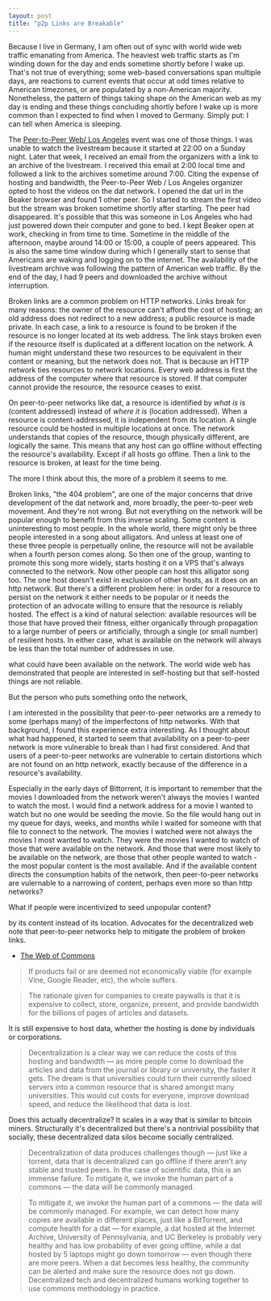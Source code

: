 ```yaml
---
layout: post
title: "p2p Links are Breakable"
---
```


Because I live in Germany, I am often out of sync with world wide web traffic 
emanating from America.
The heaviest web traffic starts as I'm winding down for the day and ends sometime
shortly before I wake up.
That's not true of everything; some web-based conversations span multiple days,
are reactions to current events that occur at odd times relative to American
timezones, or are populated by a non-American majority.
Nonetheless, the pattern of things taking shape on the American web as my day
is ending and these things concluding shortly before I wake up is more common 
than I expected to find when I moved to Germany.
Simply put: I can tell when America is sleeping.

The [Peer-to-Peer Web/ Los Angeles](https://peer-to-peer-web.com/los-angeles) 
event was one of those things.
I was unable to watch the livestream because it started at 22:00 on a Sunday 
night.
Later that week, I received an email from the organizers with a link to an 
archive of the livestream.
I received this email at 2:00 local time and followed a link to the archives
sometime around 7:00.
Citing the expense of hosting and bandwidth, the Peer-to-Peer Web / Los Angeles
organizer opted to host the videos on the dat network.
I opened the dat url in the Beaker browser and found 1 other peer. 
So I started to stream the first video but the stream was broken sometime 
shortly after starting.
The peer had disappeared.
It's possible that this was someone in Los Angeles who had just powered down
their computer and gone to bed.
I kept Beaker open at work, checking in from time to time.
Sometime in the middle of the afternoon, maybe around 14:00 or 15:00, a couple 
of peers appeared.
This is also the same time window during which I generally start to sense that
Americans are waking and logging on to the internet.
The availability of the livestream archive was following the pattern of American
web traffic.
By the end of the day, I had 9 peers and downloaded the archive without 
interruption.

Broken links are a common problem on HTTP networks.
Links break for many reasons: the owner of the resource can't afford the
cost of hosting; an old address does not redirect to a new address; a public 
resource is made private.
In each case, a link to a resource is found to be broken if the resource is no
longer located at its web address.
The link stays broken even if the resource itself is duplicated at a different
location on the network.
A human might understand these two resources to be equivalent in their content
or meaning, but the network does not. 
That is because an HTTP network ties resources to network locations.
Every web address is first the address of the computer where that resource is
stored.
If that computer cannot provide the resource, the resource ceases to exist.

On peer-to-peer networks like dat, a resource is identified by
_what is is_ (content addressed) instead of _where it is_ (location addressed).
When a resource is content-addressed, it is independent from its location.
A single resource could be hosted in multiple locations at once.
The network understands that copies of the resource, though physically 
different, are logically the same.
This means that any host can go offline without effecting the resource's 
availability.
Except if all hosts go offline.
Then a link to the resource is broken, at least for the time being.

The more I think about this, the more of a problem it seems to me.

Broken links, "the 404 problem", are one of the major concerns that drive 
development of the dat network and, more broadly, the peer-to-peer web movement.
And they're not wrong. 
But not everything on the network will be popular enough to benefit from this
inverse scaling.
Some content is uninteresting to most people. 
In the whole world, there might only be three people interested in a song about
alligators.
And unless at least one of these three people is perpetually online, the resource
will not be available when a fourth person comes along.
So then one of the group, wanting to promote this song more widely, starts 
hosting it on a VPS that's always connected to the network.
Now other people can host this alligator song too. 
The one host doesn't exist in exclusion of other hosts, as it does on an http
network.
But there's a different problem here: in order for a resource to persist on the 
network it either needs to be popular or it needs the protection of an advocate 
willing to ensure that the resource is reliably hosted.
The effect is a kind of natural selection: available resources will be those
that have proved their fitness, either organically through propagation to a 
large number of peers or artificially, through a single (or small number) of
resilient hosts.
In either case, what is available on the network will always be less than the
total number of addresses in use.

what could have been available on the network.
The world wide web has demonstrated that people are interested in self-hosting
but that self-hosted things are not reliable. 

But the person who puts something onto the network, 


I am interested in the possibility that peer-to-peer networks are a remedy to 
some (perhaps many) of the imperfectons of http networks.
With that background, I found this experience extra interesting.
As I thought about what had happened, it started to seem that availability on 
a peer-to-peer network is more vulnerable to break than I had first considered.
And that users of a peer-to-peer networks are vulnerable to certain distortions
which are not found on an http network, exactly because of the difference in 
a resource's availability.

Especially in the early days of Bittorrent, it is important to remember that the
movies I downloaded from the network weren't always the movies I wanted to watch
the most.
I would find a network address for a movie I wanted to watch but no one would be
seeding the movie.
So the file would hang out in my queue for days, weeks, and months while I waited
for someone with that file to connect to the network.
The movies I watched were not always the movies I most wanted to watch.
They were the movies I wanted to watch of those that were available on the
network.
And those that were most likely to be available on the network, are those that
other people wanted to watch - the most popular content is the most available.
And if the available content directs the consumption habits of the network, then
peer-to-peer networks are vulernable to a narrowing of content, perhaps even
more so than http networks?

What if people were incentivized to seed unpopular content?

by its content
instead of its location. 
Advocates for the decentralized web note that peer-to-peer networks help to 
mitigate the problem of broken links.

- [The Web of Commons](https://blog.datproject.org/2017/09/21/dat-commons/)

> If products fail or are deemed not economically viable (for example Vine, 
> Google Reader, etc), the whole suffers.

> The rationale given for companies to create paywalls is that it is expensive 
> to collect, store, organize, present, and provide bandwidth for the billions 
> of pages of articles and datasets.

It is still expensive to host data, whether the hosting is done by individuals
or corporations.

> Decentralization is a clear way we can reduce the costs of this hosting and 
> bandwidth — as more people come to download the articles and data from the 
> journal or library or university, the faster it gets. The dream is that 
> universities could turn their currently siloed servers into a common resource 
> that is shared amongst many universities. This would cut costs for everyone, 
> improve download speed, and reduce the likelihood that data is lost.

Does this actually decentralize? 
It scales in a way that is similar to bitcoin miners. 
Structurally it's decentralized but there's a nontrivial possibility that socially,
these decentralized data silos become socially centralized.

> Decentralization of data produces challenges though — just like a torrent, 
> data that is decentralized can go offline if there aren’t any stable and 
> trusted peers. In the case of scientific data, this is an immense failure. 
> To mitigate it, we invoke the human part of a commons — the data will be 
> commonly managed. 

> To mitigate it, we invoke the human part of a commons — the data will be 
> commonly managed. For example, we can detect how many copies are available in 
> different places, just like a BitTorrent, and compute health for a dat — for 
> example, a dat hosted at the Internet Archive, University of Pennsylvania, 
> and UC Berkeley is probably very healthy and has low probability of ever 
> going offline, while a dat hosted by 5 laptops might go down tomorrow — even 
> though there are more peers. When a dat becomes less healthy, the community 
> can be alerted and make sure the resource does not go down. Decentralized 
> tech and decentralized humans working together to use commons methodology in 
> practice.
